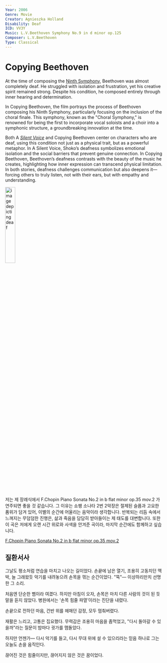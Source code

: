 ```yaml
---
Year: 2006
Genre: Movie
Creator: Agnieszka Holland
Disability: Deaf
ICD: VV3Y
Music: L.V.Beethoven Symphony No.9 in d minor op.125
Composer: L.V.Beethoven
Type: Classical
---
```


 # Copying Beethoven
 At the time of composing the [Ninth Symphony](https://www.youtube.com/watch?v=RbWmav17OEA), Beethoven was almost completely deaf.
He struggled with isolation and frustration, yet his creative spirit remained strong.
Despite his condition, he composed entirely through inner hearing and determination.​
 
 In Copying Beethoven, the film portrays the process of Beethoven composing his Ninth Symphony, particularly focusing on the inclusion of the choral finale. This symphony, known as the "Choral Symphony," is renowned for being the first to incorporate vocal soloists and a choir into a symphonic structure, a groundbreaking innovation at the time.

Both A [*Silent Voice*](lim_seokhyeon.md) and Copying Beethoven center on characters who are deaf, using this condition not just as a physical trait, but as a powerful metaphor. In A Silent Voice, Shoko’s deafness symbolizes emotional isolation and the social barriers that prevent genuine connection. In Copying Beethoven, Beethoven’s deafness contrasts with the beauty of the music he creates, highlighting how inner expression can transcend physical limitation. In both stories, deafness challenges communication but also deepens it—forcing others to truly listen, not with their ears, but with empathy and understanding.

<img src="./yoo_kyeongsoo.img.png" alt="image depicting deaf" style="width:25%;" />

저는 제 장례식에서 F.Chopin Piano Sonata No.2 in b flat minor op.35 mov.2 가 연주되면 좋을 것 같습니다. 그 이유는 쇼팽 소나타 2번 2악장은 절제된 슬픔과 고요한 품위가 담겨 있어, 이별의 순간에 어울리는 음악이라 생각합니다. 반복되는 리듬 속에서 느껴지는 무덤덤한 진행은, 삶과 죽음을 담담히 받아들이는 제 태도를 대변합니다. 또한 이 곡은 저에게 오랜 시간 위로와 사색을 안겨준 곡이라, 마지막 순간에도 함께하고 싶습니다.

[F.Chopin Piano Sonata No.2 in b flat minor op.35 mov.2](https://www.youtube.com/watch?v=zc9n2SOdksE&list=RDzc9n2SOdksE&start_radio=1)


## 질환서사

그날도 평소처럼 연습을 마치고 나오는 길이었다.
손끝에 남은 열기, 조용히 고동치던 맥박,
늘 그래왔듯 악기를 내려놓으려 손목을 꺾는 순간이었다.
"뚝"—
이상하리만치 선명한 그 소리.

처음엔 단순한 삠이라 여겼다.
하지만 아침이 오자, 손목은 마치 다른 사람의 것이 된 듯 말을 듣지 않았다.
병원에서는 ‘손목 힘줄 파열’이라는 진단을 내렸다.

손끝으로 전하던 마음,
건반 위를 헤매던 감정,
모두 멈춰버렸다.

재활은 느리고, 고통은 집요했다.
무력감은 조용히 마음을 좀먹었고,
"다시 돌아갈 수 있을까"라는 질문이
밤마다 귓가를 맴돌았다.

하지만 언젠가—
다시 악기를 들고,
다시 무대 위에 설 수 있으리라는 믿음 하나로
그는 오늘도 손을 움직인다.

끊어진 것은 힘줄이지만, 끊어지지 않은 것은 꿈이었다.


